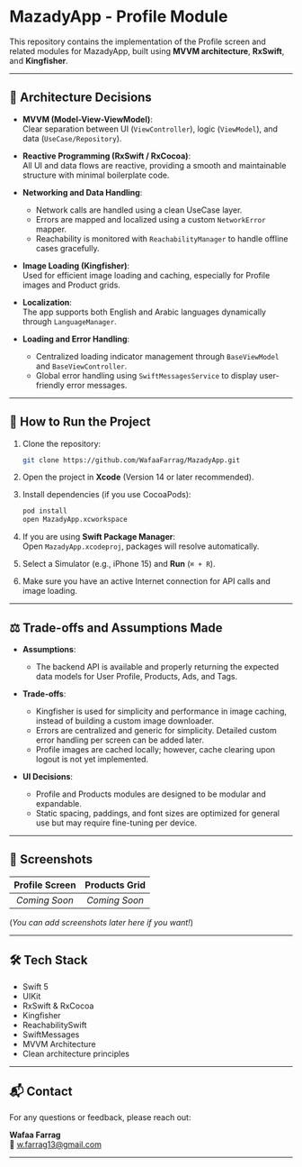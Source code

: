 # MazadyApp - Profile Module

This repository contains the implementation of the Profile screen and related modules for MazadyApp, built using **MVVM architecture**, **RxSwift**, and **Kingfisher**.

---

## 📐 Architecture Decisions

- **MVVM (Model-View-ViewModel)**:  
  Clear separation between UI (`ViewController`), logic (`ViewModel`), and data (`UseCase/Repository`).
  
- **Reactive Programming (RxSwift / RxCocoa)**:  
  All UI and data flows are reactive, providing a smooth and maintainable structure with minimal boilerplate code.

- **Networking and Data Handling**:  
  - Network calls are handled using a clean UseCase layer.
  - Errors are mapped and localized using a custom `NetworkError` mapper.
  - Reachability is monitored with `ReachabilityManager` to handle offline cases gracefully.

- **Image Loading (Kingfisher)**:  
  Used for efficient image loading and caching, especially for Profile images and Product grids.

- **Localization**:  
  The app supports both English and Arabic languages dynamically through `LanguageManager`.

- **Loading and Error Handling**:  
  - Centralized loading indicator management through `BaseViewModel` and `BaseViewController`.
  - Global error handling using `SwiftMessagesService` to display user-friendly error messages.

---

## 🚀 How to Run the Project

1. Clone the repository:
    ```bash
    git clone https://github.com/WafaaFarrag/MazadyApp.git
    ```

2. Open the project in **Xcode** (Version 14 or later recommended).

3. Install dependencies (if you use CocoaPods):
    ```bash
    pod install
    open MazadyApp.xcworkspace
    ```

4. If you are using **Swift Package Manager**:  
   Open `MazadyApp.xcodeproj`, packages will resolve automatically.

5. Select a Simulator (e.g., iPhone 15) and **Run** (`⌘ + R`).

6. Make sure you have an active Internet connection for API calls and image loading.

---

## ⚖️ Trade-offs and Assumptions Made

- **Assumptions**:
  - The backend API is available and properly returning the expected data models for User Profile, Products, Ads, and Tags.

- **Trade-offs**:
  - Kingfisher is used for simplicity and performance in image caching, instead of building a custom image downloader.
  - Errors are centralized and generic for simplicity. Detailed custom error handling per screen can be added later.
  - Profile images are cached locally; however, cache clearing upon logout is not yet implemented.

- **UI Decisions**:
  - Profile and Products modules are designed to be modular and expandable.
  - Static spacing, paddings, and font sizes are optimized for general use but may require fine-tuning per device.

---

## 📸 Screenshots

| Profile Screen | Products Grid |
|:--------------:|:--------------:|
| _Coming Soon_ | _Coming Soon_ |

(*You can add screenshots later here if you want!*)

---

## 🛠 Tech Stack

- Swift 5
- UIKit
- RxSwift & RxCocoa
- Kingfisher
- ReachabilitySwift
- SwiftMessages
- MVVM Architecture
- Clean architecture principles

---

## 📬 Contact

For any questions or feedback, please reach out:

**Wafaa Farrag**  
📧 [w.farrag13@gmail.com](mailto:w.farrag13@gmail.com)

---
